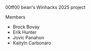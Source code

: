 00ff00 bean's Winhacks 2025 project

Members
* Brock Bovay
* Erik Hunter
* Jovic Panahon
* Kaityln Carbonaro